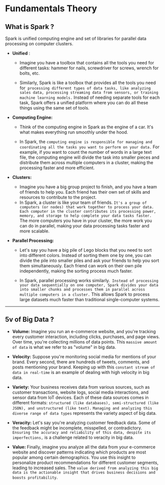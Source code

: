 # Fundamentals Theory

## What is Spark ?
Spark is unified computing engine and set of libraries for parallel data processing on computer clusters.

- **Unified** : 
    - Imagine you have a toolbox that contains all the tools you need for different tasks: hammer for nails, screwdriver for screws, wrench for bolts, etc. 

    - Similarly, Spark is like a toolbox that provides all the tools you need for` processing different types of data tasks, like analyzing sales data, processing streaming data from sensors, or training machine learning models.` Instead of needing separate tools for each task, Spark offers a unified platform where you can do all these things using the same set of tools.

- **Computing Engine:** 
    - Think of the computing engine in Spark as the engine of a car. It's what makes everything run smoothly under the hood. 

    - In Spark, the `computing engine is responsible for managing and coordinating all the tasks you want to perform on your data.` For example, if you want to count the number of words in a large text file, the computing engine will divide the task into smaller pieces and distribute them across multiple computers in a cluster, making the processing faster and more efficient.

- **Clusters:** 
    - Imagine you have a big group project to finish, and you have a team of friends to help you. Each friend has their own set of skills and resources to contribute to the project. 
    - In Spark, a cluster is like your team of friends. `It's a group of computers (or nodes) that work together to process your data. Each computer in the cluster contributes its processing power, memory, and storage to help complete your data tasks faster.` The more computers you have in your cluster, the more work you can do in parallel, making your data processing tasks faster and more scalable.

- **Parallel Processing:** 
    - Let's say you have a big pile of Lego blocks that you need to sort into different colors. Instead of sorting them one by one, you can divide the pile into smaller piles and ask your friends to help you sort them simultaneously. Each friend can work on their own pile independently, making the sorting process much faster. 

    - In Spark, parallel processing works similarly.` Instead of processing your data sequentially on one computer, Spark divides your data into smaller chunks and processes them in parallel across multiple computers in a cluster.` This allows Spark to process large datasets much faster than traditional single-computer systems.

---
## 5v of Big Data ?
- **Volume:** Imagine you run an e-commerce website, and you're tracking every customer interaction, including clicks, purchases, and page views. Over time, you're collecting millions of data points. This `massive amount of data` is what we refer to as "volume" in big data.

- **Velocity:** Suppose you're monitoring social media for mentions of your brand. Every second, there are hundreds of tweets, comments, and posts mentioning your brand. Keeping up with this `constant stream of data in real-time` is an example of dealing with high velocity in big data.

- **Variety:** Your business receives data from various sources, such as customer transactions, website logs, social media interactions, and sensor data from IoT devices. Each of these data sources comes in different formats: `structured (like databases), semi-structured (like JSON), and unstructured (like text).` `Managing and analyzing this diverse range of data types` represents the variety aspect of big data.

- **Veracity:** Let's say you're analyzing customer feedback data. Some of the feedback might be incomplete, misspelled, or contradictory. `Ensuring the accuracy and reliability of this data, despite its imperfections,` is a challenge related to veracity in big data.

- **Value:** Finally, imagine you analyze all the data from your e-commerce website and discover patterns indicating which products are most popular among certain demographics. You use this insight to personalize product recommendations for different customer segments, leading to increased sales. The `value derived from analyzing this big data is the actionable insight that drives business decisions and boosts profitability`.
